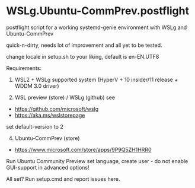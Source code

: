 # WSLg.Ubuntu-CommPrev.postflight
postflight script for a working systemd-genie environment with WSLg and Ubuntu-CommPrev

quick-n-dirty, needs lot of improvement and all yet to be tested.

change locale in setup.sh to your liking, default is en-EN.UTF8

Requirements:
1. WSL2 + WSLg supported system (HyperV + 10 insider/11 release + WDDM 3.0 driver)

2. WSL preview (store) / WSLg (github)
see
- https://github.com/microsoft/wslg
- https://aka.ms/wslstorepage

set default-version to 2

4. Ubuntu-CommPrev (store)
- https://www.microsoft.com/store/apps/9P9Q5ZH1HRR0

Run Ubuntu Community Preview
set language, create user - do not enable GUI-support in advanced options!

All set? Run setup.cmd and report issues here.
